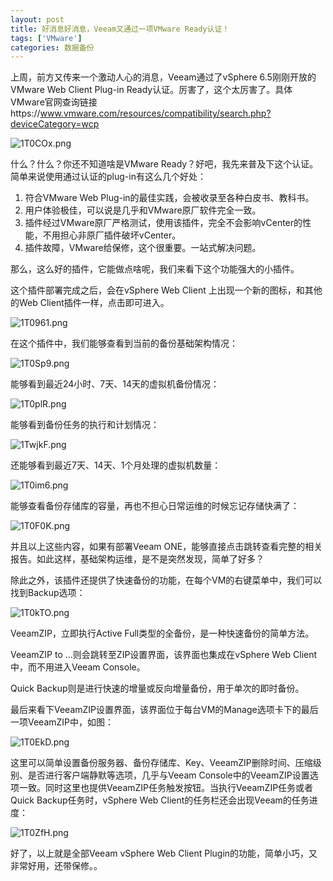 ```yaml
---
layout: post
title: 好消息好消息，Veeam又通过一项VMware Ready认证！
tags: ['VMware']
categories: 数据备份
---
```




上周，前方又传来一个激动人心的消息，Veeam通过了vSphere 6.5刚刚开放的VMware Web Client Plug-in Ready认证。厉害了，这个太厉害了。具体VMware官网查询链接https://www.vmware.com/resources/compatibility/search.php?deviceCategory=wcp

![1T0COx.png](https://s2.ax1x.com/2020/02/11/1T0COx.png)

什么？什么？你还不知道啥是VMware Ready？好吧，我先来普及下这个认证。简单来说使用通过认证的plug-in有这么几个好处：

1. 符合VMware Web Plug-in的最佳实践，会被收录至各种白皮书、教科书。
2. 用户体验极佳，可以说是几乎和VMware原厂软件完全一致。
3. 插件经过VMware原厂严格测试，使用该插件，完全不会影响vCenter的性能，不用担心非原厂插件破坏vCenter。
4. 插件故障，VMware给保修，这个很重要。一站式解决问题。

那么，这么好的插件，它能做点啥呢，我们来看下这个功能强大的小插件。

这个插件部署完成之后，会在vSphere Web Client 上出现一个新的图标，和其他的Web Client插件一样，点击即可进入。

![1T0961.png](https://s2.ax1x.com/2020/02/11/1T0961.png)

在这个插件中，我们能够查看到当前的备份基础架构情况：

![1T0Sp9.png](https://s2.ax1x.com/2020/02/11/1T0Sp9.png)

能够看到最近24小时、7天、14天的虚拟机备份情况：

![1T0plR.png](https://s2.ax1x.com/2020/02/11/1T0plR.png)

能够看到备份任务的执行和计划情况：

![1TwjkF.png](https://s2.ax1x.com/2020/02/11/1TwjkF.png)

还能够看到最近7天、14天、1个月处理的虚拟机数量：

![1T0im6.png](https://s2.ax1x.com/2020/02/11/1T0im6.png)

能够查看备份存储库的容量，再也不担心日常运维的时候忘记存储快满了：

![1T0F0K.png](https://s2.ax1x.com/2020/02/11/1T0F0K.png)

并且以上这些内容，如果有部署Veeam ONE，能够直接点击跳转查看完整的相关报告。如此这样，基础架构运维，是不是突然发现，简单了好多？

除此之外，该插件还提供了快速备份的功能，在每个VM的右键菜单中，我们可以找到Backup选项：

![1T0kTO.png](https://s2.ax1x.com/2020/02/11/1T0kTO.png)

VeeamZIP，立即执行Active Full类型的全备份，是一种快速备份的简单方法。

VeeamZIP to ...则会跳转至ZIP设置界面，该界面也集成在vSphere Web Client中，而不用进入Veeam Console。

Quick Backup则是进行快速的增量或反向增量备份，用于单次的即时备份。

最后来看下VeeamZIP设置界面，该界面位于每台VM的Manage选项卡下的最后一项VeeamZIP中，如图：

![1T0EkD.png](https://s2.ax1x.com/2020/02/11/1T0EkD.png)

这里可以简单设置备份服务器、备份存储库、Key、VeeamZIP删除时间、压缩级别、是否进行客户端静默等选项，几乎与Veeam Console中的VeeamZIP设置选项一致。同时这里也提供VeeamZIP任务触发按钮。当执行VeeamZIP任务或者Quick Backup任务时，vSphere Web Client的任务栏还会出现Veeam的任务进度：

![1T0ZfH.png](https://s2.ax1x.com/2020/02/11/1T0ZfH.png)

好了，以上就是全部Veeam vSphere Web Client Plugin的功能，简单小巧，又非常好用，还带保修。。